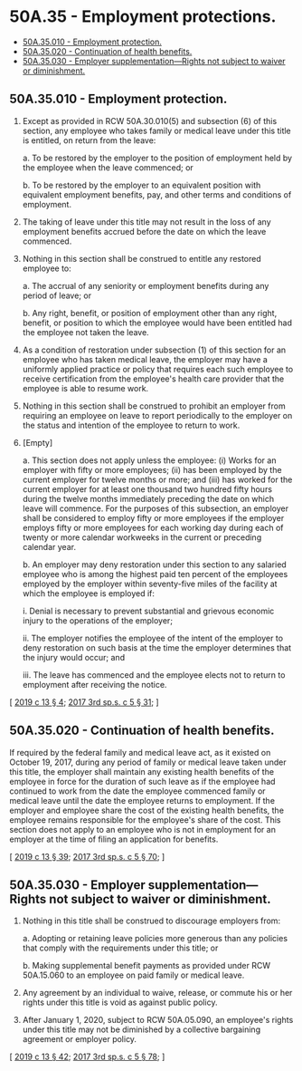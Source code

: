 # 50A.35 - Employment protections.
* [50A.35.010 - Employment protection.](#50a35010---employment-protection)
* [50A.35.020 - Continuation of health benefits.](#50a35020---continuation-of-health-benefits)
* [50A.35.030 - Employer supplementation—Rights not subject to waiver or diminishment.](#50a35030---employer-supplementationrights-not-subject-to-waiver-or-diminishment)
## 50A.35.010 - Employment protection.
1. Except as provided in RCW 50A.30.010(5) and subsection (6) of this section, any employee who takes family or medical leave under this title is entitled, on return from the leave:

   a. To be restored by the employer to the position of employment held by the employee when the leave commenced; or

   b. To be restored by the employer to an equivalent position with equivalent employment benefits, pay, and other terms and conditions of employment.

2. The taking of leave under this title may not result in the loss of any employment benefits accrued before the date on which the leave commenced.

3. Nothing in this section shall be construed to entitle any restored employee to:

   a. The accrual of any seniority or employment benefits during any period of leave; or

   b. Any right, benefit, or position of employment other than any right, benefit, or position to which the employee would have been entitled had the employee not taken the leave.

4. As a condition of restoration under subsection (1) of this section for an employee who has taken medical leave, the employer may have a uniformly applied practice or policy that requires each such employee to receive certification from the employee's health care provider that the employee is able to resume work.

5. Nothing in this section shall be construed to prohibit an employer from requiring an employee on leave to report periodically to the employer on the status and intention of the employee to return to work.

6. [Empty]

   a. This section does not apply unless the employee: (i) Works for an employer with fifty or more employees; (ii) has been employed by the current employer for twelve months or more; and (iii) has worked for the current employer for at least one thousand two hundred fifty hours during the twelve months immediately preceding the date on which leave will commence. For the purposes of this subsection, an employer shall be considered to employ fifty or more employees if the employer employs fifty or more employees for each working day during each of twenty or more calendar workweeks in the current or preceding calendar year.

   b. An employer may deny restoration under this section to any salaried employee who is among the highest paid ten percent of the employees employed by the employer within seventy-five miles of the facility at which the employee is employed if:

      i. Denial is necessary to prevent substantial and grievous economic injury to the operations of the employer;

      ii. The employer notifies the employee of the intent of the employer to deny restoration on such basis at the time the employer determines that the injury would occur; and

      iii. The leave has commenced and the employee elects not to return to employment after receiving the notice.

\[ [2019 c 13 § 4](https://lawfilesext.leg.wa.gov/biennium/2019-20/Pdf/Bills/Session%20Laws/House/1399-S.SL.pdf?cite=2019%20c%2013%20§%204); [2017 3rd sp.s. c 5 § 31](https://lawfilesext.leg.wa.gov/biennium/2017-18/Pdf/Bills/Session%20Laws/Senate/5975-S.SL.pdf?cite=2017%203rd%20sp.s.%20c%205%20§%2031); \]

## 50A.35.020 - Continuation of health benefits.
If required by the federal family and medical leave act, as it existed on October 19, 2017, during any period of family or medical leave taken under this title, the employer shall maintain any existing health benefits of the employee in force for the duration of such leave as if the employee had continued to work from the date the employee commenced family or medical leave until the date the employee returns to employment. If the employer and employee share the cost of the existing health benefits, the employee remains responsible for the employee's share of the cost. This section does not apply to an employee who is not in employment for an employer at the time of filing an application for benefits.

\[ [2019 c 13 § 39](https://lawfilesext.leg.wa.gov/biennium/2019-20/Pdf/Bills/Session%20Laws/House/1399-S.SL.pdf?cite=2019%20c%2013%20§%2039); [2017 3rd sp.s. c 5 § 70](https://lawfilesext.leg.wa.gov/biennium/2017-18/Pdf/Bills/Session%20Laws/Senate/5975-S.SL.pdf?cite=2017%203rd%20sp.s.%20c%205%20§%2070); \]

## 50A.35.030 - Employer supplementation—Rights not subject to waiver or diminishment.
1. Nothing in this title shall be construed to discourage employers from:

   a. Adopting or retaining leave policies more generous than any policies that comply with the requirements under this title; or

   b. Making supplemental benefit payments as provided under RCW 50A.15.060 to an employee on paid family or medical leave.

2. Any agreement by an individual to waive, release, or commute his or her rights under this title is void as against public policy.

3. After January 1, 2020, subject to RCW 50A.05.090, an employee's rights under this title may not be diminished by a collective bargaining agreement or employer policy.

\[ [2019 c 13 § 42](https://lawfilesext.leg.wa.gov/biennium/2019-20/Pdf/Bills/Session%20Laws/House/1399-S.SL.pdf?cite=2019%20c%2013%20§%2042); [2017 3rd sp.s. c 5 § 78](https://lawfilesext.leg.wa.gov/biennium/2017-18/Pdf/Bills/Session%20Laws/Senate/5975-S.SL.pdf?cite=2017%203rd%20sp.s.%20c%205%20§%2078); \]

